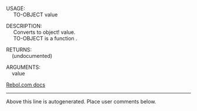 USAGE:  
&nbsp;&nbsp;&nbsp;&nbsp;&nbsp;TO-OBJECT&nbsp;value&nbsp;  
  
DESCRIPTION:  
&nbsp;&nbsp;&nbsp;&nbsp;&nbsp;Converts&nbsp;to&nbsp;object!&nbsp;value.  
&nbsp;&nbsp;&nbsp;&nbsp;&nbsp;TO-OBJECT&nbsp;is&nbsp;a&nbsp;function&nbsp;.  
  
RETURNS:  
&nbsp;&nbsp;&nbsp;&nbsp;(undocumented)  
  
ARGUMENTS:  
&nbsp;&nbsp;&nbsp;&nbsp;value  

[Rebol.com docs](http://www.rebol.com/r3/docs/functions/to-object.html)
___
Above this line is autogenerated. Place user comments below.